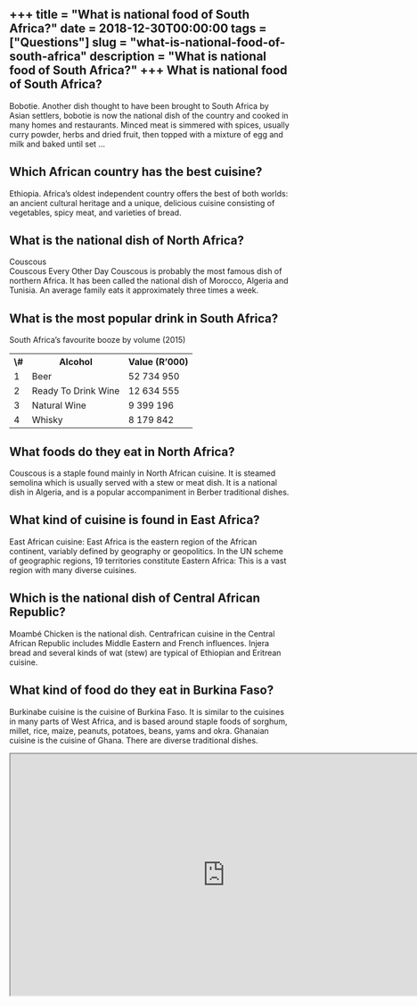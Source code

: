 +++
title = "What is national food of South Africa?"
date = 2018-12-30T00:00:00
tags = ["Questions"]
slug = "what-is-national-food-of-south-africa"
description = "What is national food of South Africa?"
+++
What is national food of South Africa?
--------------------------------------

Bobotie. Another dish thought to have been brought to South Africa by Asian settlers, bobotie is now the national dish of the country and cooked in many homes and restaurants. Minced meat is simmered with spices, usually curry powder, herbs and dried fruit, then topped with a mixture of egg and milk and baked until set …

Which African country has the best cuisine?
-------------------------------------------

Ethiopia. Africa’s oldest independent country offers the best of both worlds: an ancient cultural heritage and a unique, delicious cuisine consisting of vegetables, spicy meat, and varieties of bread.

What is the national dish of North Africa?
------------------------------------------

Couscous  
Couscous Every Other Day Couscous is probably the most famous dish of northern Africa. It has been called the national dish of Morocco, Algeria and Tunisia. An average family eats it approximately three times a week.

What is the most popular drink in South Africa?
-----------------------------------------------

South Africa’s favourite booze by volume (2015)

<table><tr><th>\#</th><th>Alcohol</th><th>Value (R’000)</th></tr><tr><td>1</td><td>Beer</td><td>52 734 950</td></tr><tr><td>2</td><td>Ready To Drink Wine</td><td>12 634 555</td></tr><tr><td>3</td><td>Natural Wine</td><td>9 399 196</td></tr><tr><td>4</td><td>Whisky</td><td>8 179 842</td></tr></table>

What foods do they eat in North Africa?
---------------------------------------

Couscous is a staple found mainly in North African cuisine. It is steamed semolina which is usually served with a stew or meat dish. It is a national dish in Algeria, and is a popular accompaniment in Berber traditional dishes.

What kind of cuisine is found in East Africa?
---------------------------------------------

East African cuisine: East Africa is the eastern region of the African continent, variably defined by geography or geopolitics. In the UN scheme of geographic regions, 19 territories constitute Eastern Africa: This is a vast region with many diverse cuisines.

Which is the national dish of Central African Republic?
-------------------------------------------------------

Moambé Chicken is the national dish. Centrafrican cuisine in the Central African Republic includes Middle Eastern and French influences. Injera bread and several kinds of wat (stew) are typical of Ethiopian and Eritrean cuisine.

What kind of food do they eat in Burkina Faso?
----------------------------------------------

Burkinabe cuisine is the cuisine of Burkina Faso. It is similar to the cuisines in many parts of West Africa, and is based around staple foods of sorghum, millet, rice, maize, peanuts, potatoes, beans, yams and okra. Ghanaian cuisine is the cuisine of Ghana. There are diverse traditional dishes.

<iframe allow="accelerometer; autoplay; clipboard-write; encrypted-media; gyroscope; picture-in-picture" allowfullscreen="" class="__youtube_prefs__  epyt-is-override  no-lazyload" data-no-lazy="1" data-origheight="433" data-origwidth="770" data-skipgform_ajax_framebjll="" height="433" id="_ytid_10662" loading="lazy" src="https://www.youtube.com/embed/sTEnuyR2NIc?enablejsapi=1&autoplay=0&cc_load_policy=0&cc_lang_pref=&iv_load_policy=1&loop=0&modestbranding=0&rel=1&fs=1&playsinline=0&autohide=2&theme=dark&color=red&controls=1&" title="YouTube player" width="770"></iframe>